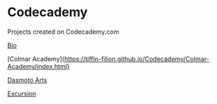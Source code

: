 # Codecademy
 Projects created on Codecademy.com

[Bio](https://tiffin-filion.github.io/Codecademy/Bio/index.html)

[Colmar Academy](https://tiffin-filion.github.io/Codecademy/Colmar-Academy/index.html}

[Dasmoto Arts](https://tiffin-filion.github.io/Codecademy/Dasmoto%20Arts/index.html)

[Excursion](https://tiffin-filion.github.io/Codecademy/Excursion/index.html)

